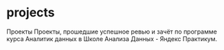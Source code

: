 # projects
Проекты 
Проекты, прошедшие успешное ревью и зачёт по программе курса Аналитик данных в Школе Анализа Данных - Яндекс Практикум. 
